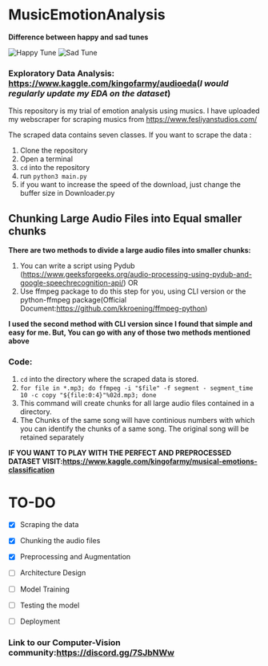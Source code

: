# MusicEmotionAnalysis

**Difference between happy and sad tunes**

![Happy Tune](https://github.com/ThiruRJST/MusicEmotionAnalysis/blob/main/happy_tune.jpg) ![Sad Tune](https://github.com/ThiruRJST/MusicEmotionAnalysis/blob/main/sad_tune.jpg)


### Exploratory Data Analysis: <a>https://www.kaggle.com/kingofarmy/audioeda</a>(*I would regularly update my EDA on the dataset*)

This repository is my trial of emotion analysis using musics. I have uploaded my webscraper for scraping musics from <a>https://www.fesliyanstudios.com/</a>

The scraped data contains seven classes. If you want to scrape the data :
1. Clone the repository
2. Open a terminal
3. `cd` into the repository
4. run `python3 main.py`
5. if you want to increase the speed of the download, just change the buffer size in Downloader.py

## Chunking Large Audio Files into Equal smaller chunks
**There are two methods to divide a large audio files into smaller chunks:**
1. You can write a script using Pydub (<a>https://www.geeksforgeeks.org/audio-processing-using-pydub-and-google-speechrecognition-api/</a>) OR
2. Use ffmpeg package to do this step for you, using CLI version or the python-ffmpeg package(Official Document:<a>https://github.com/kkroening/ffmpeg-python</a>)

**I used the second method with CLI version since I found that simple and easy for me. But, You can go with any of those two methods mentioned above**

  ### Code:
  1. `cd` into the directory where the scraped data is stored.
  2. `for file in *.mp3; do ffmpeg -i "$file" -f segment - segment_time 10 -c copy "${file:0:4}"%02d.mp3; done`
  3. This command will create chunks for all large audio files contained in a directory.
  4. The Chunks of the same song will have continious numbers with which you can identify the chunks of a same song. The original song will be retained separately





**IF YOU WANT TO PLAY WITH THE PERFECT AND PREPROCESSED DATASET VISIT:<a>https://www.kaggle.com/kingofarmy/musical-emotions-classification</a>**




# TO-DO
- [x] Scraping the data
- [x] Chunking the audio files
- [x] Preprocessing and Augmentation
- [ ] Architecture Design
- [ ] Model Training
- [ ] Testing the model
- [ ] Deployment






### Link to our Computer-Vision community:https://discord.gg/7SJbNWw

